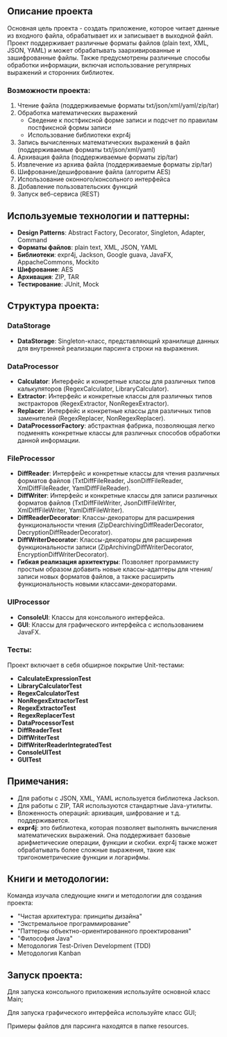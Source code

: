 ## Описание проекта
Основная цель проекта - создать приложение, которое читает данные из входного файла, обрабатывает их и записывает в выходной файл. Проект поддерживает различные форматы файлов (plain text, XML, JSON, YAML) и может обрабатывать заархивированные и зашифрованные файлы. Также предусмотрены различные способы обработки информации, включая использование регулярных выражений и сторонних библиотек.

### Возможности проекта:
1. Чтение файла (поддерживаемые форматы txt/json/xml/yaml/zip/tar)
2. Обработка математических выражений
    - Сведение к постфиксной форме записи и подсчет по правилам постфиксной формы записи
    - Использование библиотеки expr4j
3. Запись вычисленных математических выражений в файл (поддерживаемые форматы txt/json/xml/yaml)
4. Архивация файла (поддерживаемые форматы zip/tar)
5. Извлечение из архива файла (поддерживаемые форматы zip/tar)
6. Шифрование/дешифрование файла (алгоритм AES)
7. Использование оконного/консольного интерфейса
8. Добавление пользовательских функций
9. Запуск веб-сервиса (REST)

## Используемые технологии и паттерны:
- **Design Patterns**: Abstract Factory, Decorator, Singleton, Adapter, Command
- **Форматы файлов**: plain text, XML, JSON, YAML
- **Библиотеки**: expr4j, Jackson, Google guava, JavaFX, AppacheCommons, Mockito
- **Шифрование**: AES
- **Архивация**: ZIP, TAR
- **Тестирование**: JUnit, Mock

## Структура проекта:
### DataStorage 
- **DataStorage**: Singleton-класс, представляющий хранилище данных для внутренней реализации парсинга строки на выражения.

### DataProcessor
- **Calculator**: Интерфейс и конкретные классы для различных типов калькуляторов (RegexCalculator, LibraryCalculator).
- **Extractor**: Интерфейс и конкретные классы для различных типов экстракторов (RegexExtractor, NonRegexExtractor).
- **Replacer**: Интерфейс и конкретные классы для различных типов заменителей (RegexReplacer, NonRegexReplacer).
- **DataProcessorFactory**: абстрактная фабрика, позволяющая легко подменять конкретные классы для различных способов обработки данной информации.

### FileProcessor
- **DiffReader**: Интерфейс и конкретные классы для чтения различных форматов файлов (TxtDiffFileReader, JsonDiffFileReader, XmlDiffFileReader, YamlDiffFileReader).
- **DiffWriter**: Интерфейс и конкретные классы для записи различных форматов файлов (TxtDiffFileWriter, JsonDiffFileWriter, XmlDiffFileWriter, YamlDiffFileWriter).
- **DiffReaderDecorator**: Классы-декораторы для расширения функциональности чтения (ZipDearchivingDiffReaderDecorator, DecryptionDiffReaderDecorator).
- **DiffWriterDecorator**: Классы-декораторы для расширения функциональности записи (ZipArchivingDiffWriterDecorator, EncryptionDiffWriterDecorator).
- **Гибкая реализация архитектуры**: Позволяет программисту простым образом добавить новые классы-адаптеры для чтения/записи новых форматов файлов, а также расширить функциональность новыми классами-декораторами.

### UIProcessor
- **ConsoleUI**: Классы для консольного интерфейса.
- **GUI**: Классы для графического интерфейса с использованием JavaFX.

### Тесты:
Проект включает в себя обширное покрытие Unit-тестами:
- **CalculateExpressionTest**
- **LibraryCalculatorTest**
- **RegexCalculatorTest**
- **NonRegexExtractorTest**
- **RegexExtractorTest**
- **RegexReplacerTest**
- **DataProcessorTest**
- **DiffReaderTest**
- **DiffWriterTest**
- **DiffWriterReaderIntegratedTest**
- **ConsoleUITest**
- **GUITest**

## Примечания:
- Для работы с JSON, XML, YAML используется библиотека Jackson.
- Для работы с ZIP, TAR используются стандартные Java-утилиты.
- Вложенность операций: архивация, шифрование и т.д. поддерживается.
- **expr4j**: это библиотека, которая позволяет выполнять вычисления математических выражений. Она поддерживает базовые арифметические операции, функции и скобки. expr4j также может обрабатывать более сложные выражения, такие как тригонометрические функции и логарифмы.

## Книги и методологии:
Команда изучала следующие книги и методологии для создания проекта:
- "Чистая архитектура: принципы дизайна"
- "Экстремальное программирование"
- "Паттерны объектно-ориентированного проектирования"
- "Философия Java"
- Методология Test-Driven Development (TDD)
- Методология Kanban

## Запуск проекта:
Для запуска консольного приложения используйте основной класс Main;

Для запуска графического интерфейса используйте класс GUI;

Примеры файлов для парсинга находятся в папке resources.



